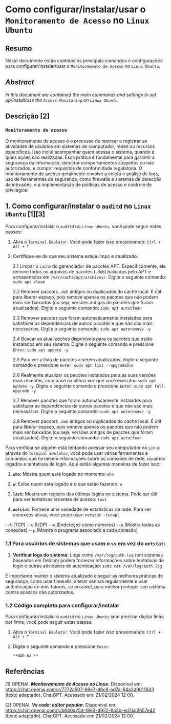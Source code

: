 # Como configurar/instalar/usar o `Monitoramento de Acesso` no `Linux Ubuntu`

## Resumo

Neste documento estão contidos os principais comandos e configurações para configurar/instalar/usar o `Monitoramento de Acesso` no `Linux Ubuntu`.

## _Abstract_

_In this document are contained the main commands and settings to set up/install/use the `Access Monitoring` on `Linux Ubuntu`._


## Descrição [2]

### `Monitoramento de acesso`

O monitoramento de acesso é o processo de rastrear e registrar as atividades de usuários em sistemas de computador, redes ou recursos específicos. Isso inclui acompanhar quem acessa o sistema, quando e quais ações são realizadas. Essa prática é fundamental para garantir a segurança da informação, detectar comportamentos suspeitos ou não autorizados, e cumprir requisitos de conformidade regulatória. O monitoramento de acesso geralmente envolve a coleta e análise de logs, uso de ferramentas de segurança, como firewalls e sistemas de detecção de intrusões, e a implementação de políticas de acesso e controle de privilégios.


## 1. Como configurar/instalar o `auditd` no `Linux Ubuntu` [1][3]

Para configurar/instalar o `auditd` no `Linux Ubuntu`, você pode seguir estes passos:

1. Abra o `Terminal Emulator`. Você pode fazer isso pressionando: `Ctrl + Alt + T`    

2. Certifique-se de que seu sistema esteja limpo e atualizado.

    2.1 Limpar o `cache` do gerenciador de pacotes APT. Especificamente, ele remove todos os arquivos de pacotes (`.deb`) baixados pelo APT e armazenados em `/var/cache/apt/archives/`. Digite o seguinte comando: `sudo apt clean` 
    
    2.2 Remover pacotes `.deb` antigos ou duplicados do cache local. É útil para liberar espaço, pois remove apenas os pacotes que não podem mais ser baixados (ou seja, versões antigas de pacotes que foram atualizados). Digite o seguinte comando: `sudo apt autoclean`

    2.3 Remover pacotes que foram automaticamente instalados para satisfazer as dependências de outros pacotes e que não são mais necessários. Digite o seguinte comando: `sudo apt autoremove -y`

    2.4 Buscar as atualizações disponíveis para os pacotes que estão instalados em seu sistema. Digite o seguinte comando e pressione `Enter`: `sudo apt update -y`

    2.5 Para ver a lista de pacotes a serem atualizados, digite o seguinte comando e pressione `Enter`:  `sudo apt list --upgradable`

    2.6 Realmente atualizar os pacotes instalados para as suas versões mais recentes, com base na última vez que você executou `sudo apt update -y`. Digite o seguinte comando e pressione `Enter`: `sudo apt full-upgrade -y`

    2.7 Remover pacotes que foram automaticamente instalados para satisfazer as dependências de outros pacotes e que não são mais necessários. Digite o seguinte comando: `sudo apt autoremove -y`

    2.8 Remover pacotes `.deb` antigos ou duplicados do cache local. É útil para liberar espaço, pois remove apenas os pacotes que não podem mais ser baixados (ou seja, versões antigas de pacotes que foram atualizados). Digite o seguinte comando: `sudo apt autoclean`

Para verificar se alguém está tentando acessar seu computador no `Linux` através do `Terminal Emulator`, você pode usar várias ferramentas e comandos que fornecem informações sobre as conexões de rede, usuários logados e tentativas de login. Aqui estão algumas maneiras de fazer isso:

1. **`who`:** Mostra quem está logado no momento: `who`  

2. **`w`:** Exibe quem está logado e o que estão fazendo: `w`

3. **`last`:** Mostra um registro das últimas logins no sistema. Pode ser útil para ver tentativas recentes de acesso: `last`

3. **`netstat`:** Fornece uma variedade de estatísticas de rede. Para ver conexões ativas, você pode usar: `netstat -tunapl`

-`-t` (TCP)
-`-u` (UDP)
-`-n` (Endereços como números)
-`-a` (Mostra todas as conexões)
-`-p` (Mostra o programa associado a cada conexão)

### 1.1 Para usuários de sistemas que usam o `ss` em vez do `netstat`:

1. **Verificar logs do sistema:** Logs como `/var/log/auth.log` (em sistemas baseados em Debian) podem fornecer informações sobre tentativas de login e outras atividades de autenticação: `sudo cat /var/log/auth.log`

É importante manter o sistema atualizado e seguir as melhores práticas de segurança, como usar firewalls, alterar senhas regularmente e usar autenticação de dois fatores, se possível, para melhor proteger seu sistema contra acessos não autorizados.

### 1.2 Código completo para configurar/instalar

Para configurar/instalar o `auditd` no `Linux Ubuntu` sem precisar digitar linha por linha, você pode seguir estas etapas:

1. Abra o `Terminal Emulator`. Você pode fazer isso pressionando: `Ctrl + Alt + T`

2. Digite o seguinte comando e pressione `Enter`:

    ```
    **NÃO há.**
    ```
    

## Referências

[1] OPENAI. ***Monitoramento de Acesso no Linux.*** Disponível em: <https://chat.openai.com/c/7772a507-88e7-46c8-ad7a-64a2d9011843> (texto adaptado). ChatGPT. Acessado em: 21/02/2024 12:00.

[2] OPENAI. ***Vs code: editor popular.*** Disponível em: <https://chat.openai.com/c/b640a25d-f8e3-4922-8a3b-ed74a2657e42> (texto adaptado). ChatGPT. Acessado em: 21/02/2024 12:00.


